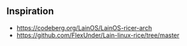 ## Inspiration
- https://codeberg.org/LainOS/LainOS-ricer-arch
- https://github.com/FlexUnder/Lain-linux-rice/tree/master

